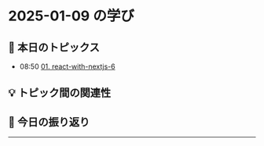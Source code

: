 # 2025-01-09 の学び

## 📝 本日のトピックス

- 08:50 [01. react-with-nextjs-6](./01-react-with-nextjs-6/)

## 💡 トピック間の関連性

## 📌 今日の振り返り

---